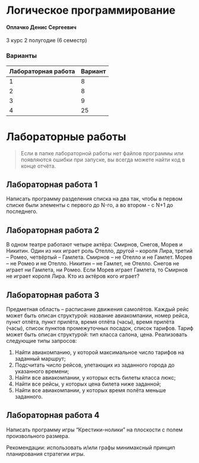 # Логическое программирование

#### Оплачко Денис Сергеевич

3 курс 2 полугодие (6 семестр)

### Варианты

| Лабораторная работа | Вариант |
| :------------------ | :------ |
| 1                   | 8       |
| 2                   | 8       |
| 3                   | 9       |
| 4                   | 25      |

# Лабораторные работы

> Если в папке лабораторной работы нет файлов программы или появляются ошибки при запуске, вы всегда можете найти код в конце отчёта.

## Лабораторная работа 1

Написать программу разделения списка на два так, чтобы в первом списке были элементы с первого до N-го, а во втором - с N+1 до последнего.

## Лабораторная работа 2

В одном театре работают четыре актёра: Смирнов, Снегов, Морев и Никитин. Один из них играет роль Отелло, другой – короля Лира, третий – Ромео, четвёртый – Гамлета. Смирнов – не Отелло и не Гамлет. Морев – не Ромео и не Отелло. Никитин – не Гамлет, не Отелло. Снегов не играет ни Гамлета, ни Ромео. Если Морев играет Гамлета, то Смирнов не играет короля Лира. Кто из актёров кого играет?

## Лабораторная работа 3

Предметная область – расписание движения самолётов. Каждый рейс может быть описан структурой: название авиакомпании, номер рейса, пункт отлёта, пункт прилёта, время отлёта (часы), время прилёта (часы), список пунктов промежуточных посадок, список тарифов. Тариф может быть описан структурой: тип класса салона, цена. Реализовать следующие типы запросов:

1. Найти авиакомпанию, у которой максимальное число тарифов на заданный маршрут;
2. Подсчитать число рейсов, улетающих из заданного города до указанного времени;
3. Найти все авиакомпании, у которых есть билеты класса люкс;
4. Найти все рейсы, у которых цена билета ниже заданной;
5. Найти все авиакомпании, у которых время полёта меньше заданного.

## Лабораторная работа 4

Написать программу игры “Крестики-нолики” на плоскости с полем произвольного размера.

Рекомендации: использовать и/или графы минимаксный принцип планирования стратегии игры.
